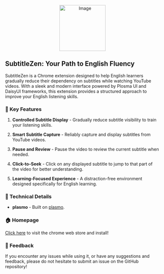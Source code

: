 <center><img src="https://i.imgur.com/HJVHt3t.png" alt="Image" width="150"/>
</center>

## SubtitleZen: Your Path to English Fluency

SubtitleZen is a Chrome extension designed to help English learners gradually reduce their dependency on subtitles while watching YouTube videos. With a sleek and modern interface powered by Plosma UI and DaisyUI frameworks, this extension provides a structured approach to improve your English listening skills.

### 🌟 Key Features

1. **Controlled Subtitle Display** - Gradually reduce subtitle visibility to train your listening skills.

2. **Smart Subtitle Capture** - Reliably capture and display subtitles from YouTube videos.

3. **Pause and Review** - Pause the video to review the current subtitle when needed.

4. **Click-to-Seek** - Click on any displayed subtitle to jump to that part of the video for better understanding.

5. **Learning-Focused Experience** - A distraction-free environment designed specifically for English learning.

### 🚀 Technical Details

- **plasmo** - Built on [plasmo](https://github.com/PlasmoHQ/plasmo).

### 🏠 Homepage

[Click here](https://chromewebstore.google.com/detail/youtube2anki/imakppkghkphhmgnnnimmbbcfoofolki?hl=en-US&utm_source=ext_sidebar) to visit the chrome web store and install!

### 📝 Feedback

If you encounter any issues while using it, or have any suggestions and feedback, please do not hesitate to submit an issue on the GitHub repository!
